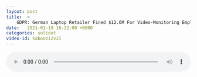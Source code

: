 ```yaml
---
layout: post
title:  >
    GDPR: German Laptop Retailer Fined $12.6M For Video-Monitoring Employees
date:   2021-01-19 16:32:00 +0000
categories: solidot
video-id: kaboUzi2vJI
---
```


<audio src="/assets/8821cd4662ed7d520d17dd29a523556c.mp3" style="width: 100%;" controls></audio>

